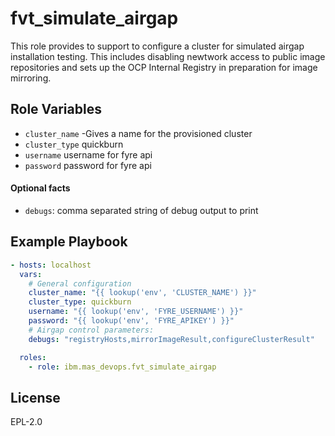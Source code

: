 fvt_simulate_airgap
===================

This role provides to support to configure a cluster for simulated airgap installation testing. This includes disabling newtwork access to public image repositories and sets up the OCP Internal Registry in preparation for image mirroring.

Role Variables
--------------

- `cluster_name` -Gives a name for the provisioned cluster
- `cluster_type` quickburn
- `username` username for fyre api
- `password` password for fyre api

#### Optional facts
- `debugs`: comma separated string of debug output to print


Example Playbook
----------------

```yaml
- hosts: localhost
  vars:
    # General configuration
    cluster_name: "{{ lookup('env', 'CLUSTER_NAME') }}"
    cluster_type: quickburn
    username: "{{ lookup('env', 'FYRE_USERNAME') }}"
    password: "{{ lookup('env', 'FYRE_APIKEY') }}"
    # Airgap control parameters:
    debugs: "registryHosts,mirrorImageResult,configureClusterResult"

  roles:
    - role: ibm.mas_devops.fvt_simulate_airgap
```

License
-------

EPL-2.0
